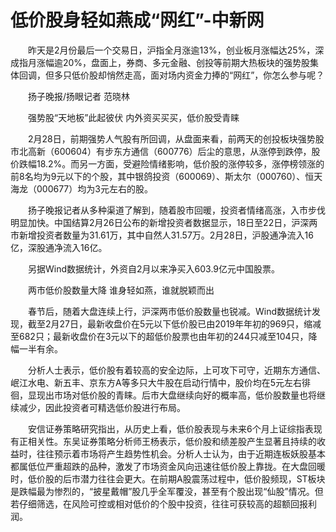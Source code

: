 # 低价股身轻如燕成“网红”-中新网

　　昨天是2月份最后一个交易日，沪指全月涨逾13%，创业板月涨幅达25%，深成指月涨幅逾20%，盘面上，券商、多元金融、创投等前期大热板块的强势股集体回调，但多只低价股却悄然走高，面对场内资金力捧的“网红”，你怎么参与呢？

　　扬子晚报/扬眼记者 范晓林

　　强势股“天地板”此起彼伏 内外资买买买，低价股受青睐

　　2月28日，前期强势人气股有所回调，从盘面来看，前两天的创投板块强势股市北高新（600604）有步东方通信（600776）后尘的意思，从涨停到跌停，股价跌幅18.2%。而另一方面，受避险情绪影响，低价股的涨停较多，涨停榜领涨的前8名均为9元以下的个股，其中银鸽投资（600069）、斯太尔（000760）、恒天海龙（000677）均为3元左右的股。

　　扬子晚报记者从多种渠道了解到，随着股市回暖，投资者情绪高涨，入市步伐明显加快。中国结算2月26日公布的新增投资者数据显示，18日至22日，沪深两市新增投资者数量为31.61万，其中自然人31.57万。2月28日，沪股通净流入16亿，深股通净流入16亿。

　　另据Wind数据统计，外资自2月以来净买入603.9亿元中国股票。

　　两市低价股数量大降 谁身轻如燕，谁就脱颖而出

　　春节后，随着大盘连续上行，沪深两市低价股数量也锐减。Wind数据统计发现，截至2月27日，最新收盘价在5元以下低价股已由2019年年初的969只，缩减至682只；最新收盘价在3元以下的超低价股票也由年初的244只减至104只，降幅一半有余。

　　分析人士表示，低价股有着较高的安全边际，上可攻下可守，近期东方通信、岷江水电、新五丰、京东方A等多只大牛股在启动行情中，股价均在5元左右徘徊，显现出市场对低价股的青睐。后市大盘继续向好的概率高，低价股数量也将继续减少，因此投资者可精选低价股进行布局。

　　安信证券策略研究指出，从历史上看，低价股表现与未来6个月上证综指表现有正相关性。东吴证券策略分析师王杨表示，低价股和绩差股产生显著且持续的收益时，往往预示着市场将产生趋势性机会。分析人士认为，由于近期连板妖股基本都属低位严重超跌的品种，激发了市场资金风向迅速往低价股上靠拢。在大盘回暖时，低价股的后市潜力往往会更大。在前期A股震荡过程中，低价股频现，ST板块是跌幅最为惨烈的，“披星戴帽”股几乎全军覆没，甚至有个股出现“仙股”情况。但若仔细筛选，在风险可控或相对低价的个股中投资，往往可获较高的超额回报利润。
